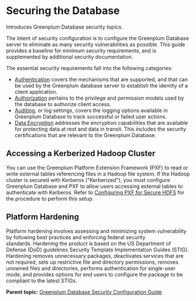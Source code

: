 # Securing the Database 

Introduces Greenplum Database security topics.

The intent of security configuration is to configure the Greenplum Database server to eliminate as many security vulnerabilities as possible. This guide provides a baseline for minimum security requirements, and is supplemented by additional security documentation. 

The essential security requirements fall into the following categories:

-   [Authentication](Authenticate.html) covers the mechanisms that are supported, and that can be used by the Greenplum database server to establish the identity of a client application.
-   [Authorization](Authorization.html) pertains to the privilege and permission models used by the database to authorize client access.
-   [Auditing](Auditing.html), or log settings, covers the logging options available in Greenplum Database to track successful or failed user actions.
-   [Data Encryption](Encryption.html) addresses the encryption capabilities that are available for protecting data at rest and data in transit. This includes the security certifications that are relevant to the Greenplum Database.

## Accessing a Kerberized Hadoop Cluster 

You can use the Greenplum Platform Extension Framework \(PXF\) to read or write external tables referencing files in a Hadoop file system. If the Hadoop cluster is secured with Kerberos \("Kerberized"\), you must configure Greenplum Database and PXF to allow users accessing external tables to authenticate with Kerberos. Refer to [Configuring PXF for Secure HDFS](https://docs.vmware.com/en/VMware-Greenplum-Platform-Extension-Framework/6.4/greenplum-platform-extension-framework/pxf_kerbhdfs.html) for the procedure to perform this setup.

## Platform Hardening 

Platform hardening involves assessing and minimizing system vulnerability by following best practices and enforcing federal security standards. Hardening the product is based on the US Department of Defense \(DoD\) guidelines Security Template Implementation Guides \(STIG\). Hardening removes unnecessary packages, deactivates services that are not required, sets up restrictive file and directory permissions, removes unowned files and directories, performs authentication for single-user mode, and provides options for end users to configure the package to be compliant to the latest STIGs. 

**Parent topic:** [Greenplum Database Security Configuration Guide](../topics/preface.html)

